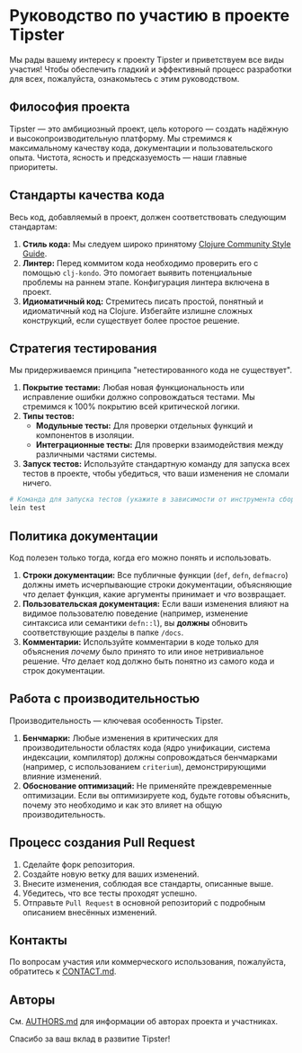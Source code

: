 # Руководство по участию в проекте Tipster

Мы рады вашему интересу к проекту Tipster и приветствуем все виды участия! Чтобы обеспечить гладкий и эффективный процесс разработки для всех, пожалуйста, ознакомьтесь с этим руководством.

## Философия проекта

Tipster — это амбициозный проект, цель которого — создать надёжную и высокопроизводительную платформу. Мы стремимся к максимальному качеству кода, документации и пользовательского опыта. Чистота, ясность и предсказуемость — наши главные приоритеты.

## Стандарты качества кода

Весь код, добавляемый в проект, должен соответствовать следующим стандартам:

1.  **Стиль кода:** Мы следуем широко принятому [Clojure Community Style Guide](https://guide.clojure.style/).
2.  **Линтер:** Перед коммитом кода необходимо проверить его с помощью `clj-kondo`. Это помогает выявить потенциальные проблемы на раннем этапе. Конфигурация линтера включена в проект.
3.  **Идиоматичный код:** Стремитесь писать простой, понятный и идиоматичный код на Clojure. Избегайте излишне сложных конструкций, если существует более простое решение.

## Стратегия тестирования

Мы придерживаемся принципа "нетестированного кода не существует".

1.  **Покрытие тестами:** Любая новая функциональность или исправление ошибки должно сопровождаться тестами. Мы стремимся к 100% покрытию всей критической логики.
2.  **Типы тестов:**
    *   **Модульные тесты:** Для проверки отдельных функций и компонентов в изоляции.
    *   **Интеграционные тесты:** Для проверки взаимодействия между различными частями системы.
3.  **Запуск тестов:** Используйте стандартную команду для запуска всех тестов в проекте, чтобы убедиться, что ваши изменения не сломали ничего.

```bash
# Команда для запуска тестов (укажите в зависимости от инструмента сборки)
lein test
```

## Политика документации

Код полезен только тогда, когда его можно понять и использовать.

1.  **Строки документации:** Все публичные функции (`def`, `defn`, `defmacro`) должны иметь исчерпывающие строки документации, объясняющие *что* делает функция, какие аргументы принимает и *что* возвращает.
2.  **Пользовательская документация:** Если ваши изменения влияют на видимое пользователю поведение (например, изменение синтаксиса или семантики `defn::l`), вы **должны** обновить соответствующие разделы в папке `/docs`.
3.  **Комментарии:** Используйте комментарии в коде только для объяснения *почему* было принято то или иное нетривиальное решение. *Что* делает код должно быть понятно из самого кода и строк документации.

## Работа с производительностью

Производительность — ключевая особенность Tipster.

1.  **Бенчмарки:** Любые изменения в критических для производительности областях кода (ядро унификации, система индексации, компилятор) должны сопровождаться бенчмарками (например, с использованием `criterium`), демонстрирующими влияние изменений.
2.  **Обоснование оптимизаций:** Не применяйте преждевременные оптимизации. Если вы оптимизируете код, будьте готовы объяснить, почему это необходимо и как это влияет на общую производительность.

## Процесс создания Pull Request

1.  Сделайте форк репозитория.
2.  Создайте новую ветку для ваших изменений.
3.  Внесите изменения, соблюдая все стандарты, описанные выше.
4.  Убедитесь, что все тесты проходят успешно.
5.  Отправьте `Pull Request` в основной репозиторий с подробным описанием внесённых изменений.

## Контакты

По вопросам участия или коммерческого использования, пожалуйста, обратитесь к [CONTACT.md](CONTACT.md).

## Авторы

См. [AUTHORS.md](AUTHORS.md) для информации об авторах проекта и участниках.

Спасибо за ваш вклад в развитие Tipster! 
